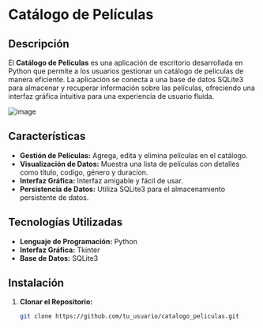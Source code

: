 # Catálogo de Películas

## Descripción

El **Catálogo de Películas** es una aplicación de escritorio desarrollada en Python que permite a los usuarios gestionar un catálogo de películas de manera eficiente. La aplicación se conecta a una base de datos SQLite3 para almacenar y recuperar información sobre las películas, ofreciendo una interfaz gráfica intuitiva para una experiencia de usuario fluida.

![image](https://github.com/user-attachments/assets/06473266-615a-4733-8989-6d87edd43cc4)

## Características

- **Gestión de Películas:** Agrega, edita y elimina películas en el catálogo.
- **Visualización de Datos:** Muestra una lista de películas con detalles como título, codigo, género y duracion.
- **Interfaz Gráfica:** Interfaz amigable y fácil de usar.
- **Persistencia de Datos:** Utiliza SQLite3 para el almacenamiento persistente de datos.

## Tecnologías Utilizadas

- **Lenguaje de Programación:** Python
- **Interfaz Gráfica:** Tkinter 
- **Base de Datos:** SQLite3

## Instalación

1. **Clonar el Repositorio:**

   ```bash
   git clone https://github.com/tu_usuario/catalogo_peliculas.git

